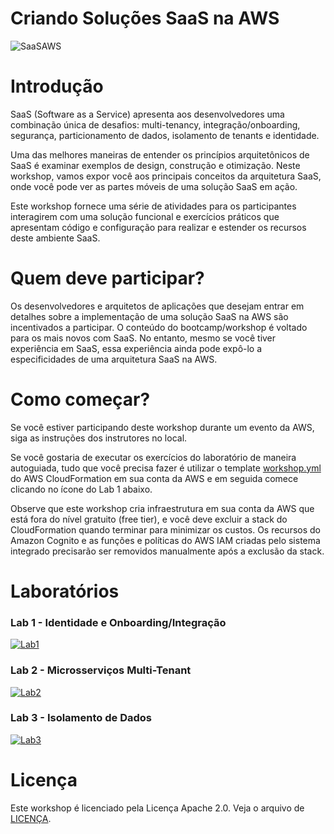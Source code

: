 # Criando Soluções SaaS na AWS

![SaaSAWS](images/SaaS-Factory.png "SaaS Factory")

# Introdução
SaaS (Software as a Service) apresenta aos desenvolvedores uma combinação única de desafios: multi-tenancy, integração/onboarding, segurança, particionamento de dados, isolamento de tenants e identidade.

Uma das melhores maneiras de entender os princípios arquitetônicos de SaaS é examinar exemplos de design, construção e otimização. Neste workshop, vamos expor você aos principais conceitos da arquitetura SaaS, onde você pode ver as partes móveis de uma solução SaaS em ação.

Este workshop fornece uma série de atividades para os participantes interagirem com uma solução funcional e exercícios práticos que apresentam código e configuração para realizar e estender os recursos deste ambiente SaaS.

# Quem deve participar?
Os desenvolvedores e arquitetos de aplicações que desejam entrar em detalhes sobre a implementação de uma solução SaaS na AWS são incentivados a participar. O conteúdo do bootcamp/workshop é voltado para os mais novos com SaaS. No entanto, mesmo se você tiver experiência em SaaS, essa experiência ainda pode expô-lo a especificidades de uma arquitetura SaaS na AWS.

# Como começar?
Se você estiver participando deste workshop durante um evento da AWS, siga as instruções dos instrutores no local.

Se você gostaria de executar os exercícios do laboratório de maneira autoguiada, tudo que você precisa fazer é utilizar o template [workshop.yml](https://github.com/aws-samples/aws-saas-factory-bootcamp/blob/master/resources/workshop.yml) do AWS CloudFormation em sua conta da AWS e em seguida comece clicando no ícone do Lab 1 abaixo.

Observe que este workshop cria infraestrutura em sua conta da AWS que está fora do nível gratuito (free tier), e você deve excluir a stack do CloudFormation quando terminar para minimizar os custos. Os recursos do Amazon Cognito e as funções e políticas do AWS IAM criadas pelo sistema integrado precisarão ser removidos manualmente após a exclusão da stack.

# Laboratórios
### Lab 1 - Identidade e Onboarding/Integração
[![Lab1](images/lab1.png)](Lab1-pt-br.md "Lab 1")

### Lab 2 - Microsserviços Multi-Tenant
[![Lab2](images/lab2.png)](Lab2-pt-br.md "Lab 2")

### Lab 3 - Isolamento de Dados
[![Lab3](images/lab3.png)](Lab3-pt-br.md "Lab 3")

# Licença
Este workshop é licenciado pela Licença Apache 2.0. Veja o arquivo de [LICENÇA](LICENSE).
